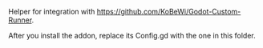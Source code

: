 Helper for integration with https://github.com/KoBeWi/Godot-Custom-Runner.

After you install the addon, replace its Config.gd with the one in this folder.
